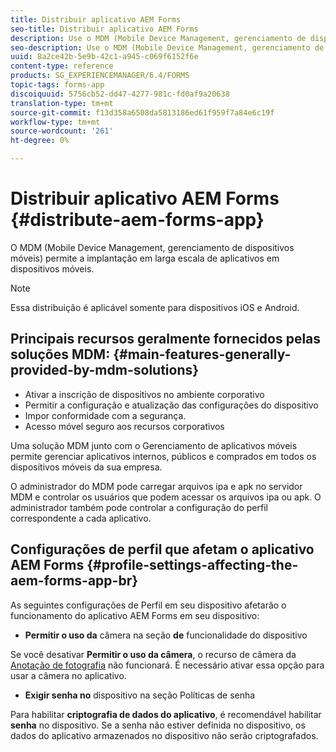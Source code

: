 ```yaml
---
title: Distribuir aplicativo AEM Forms
seo-title: Distribuir aplicativo AEM Forms
description: Use o MDM (Mobile Device Management, gerenciamento de dispositivos móveis) para a implantação em larga escala de aplicativos em dispositivos móveis.
seo-description: Use o MDM (Mobile Device Management, gerenciamento de dispositivos móveis) para a implantação em larga escala de aplicativos em dispositivos móveis.
uuid: 8a2ce42b-5e9b-42c1-a945-c069f6152f6e
content-type: reference
products: SG_EXPERIENCEMANAGER/6.4/FORMS
topic-tags: forms-app
discoiquuid: 5756cb52-dd47-4277-981c-fd0af9a20638
translation-type: tm+mt
source-git-commit: f13d358a6508da5813186ed61f959f7a84e6c19f
workflow-type: tm+mt
source-wordcount: '261'
ht-degree: 0%

---
```



# Distribuir aplicativo AEM Forms {#distribute-aem-forms-app}

O MDM (Mobile Device Management, gerenciamento de dispositivos móveis) permite a implantação em larga escala de aplicativos em dispositivos móveis.

>[!NOTE]
>
>Essa distribuição é aplicável somente para dispositivos iOS e Android.

## Principais recursos geralmente fornecidos pelas soluções MDM: {#main-features-generally-provided-by-mdm-solutions}

* Ativar a inscrição de dispositivos no ambiente corporativo
* Permitir a configuração e atualização das configurações do dispositivo
* Impor conformidade com a segurança.
* Acesso móvel seguro aos recursos corporativos

Uma solução MDM junto com o Gerenciamento de aplicativos móveis permite gerenciar aplicativos internos, públicos e comprados em todos os dispositivos móveis da sua empresa.

O administrador do MDM pode carregar arquivos ipa e apk no servidor MDM e controlar os usuários que podem acessar os arquivos ipa ou apk. O administrador também pode controlar a configuração do perfil correspondente a cada aplicativo.

## Configurações de perfil que afetam o aplicativo AEM Forms {#profile-settings-affecting-the-aem-forms-app-br}

As seguintes configurações de Perfil em seu dispositivo afetarão o funcionamento do aplicativo AEM Forms em seu dispositivo:

* **Permitir o uso da** câmera na seção  **de** funcionalidade do dispositivo

Se você desativar **Permitir o uso da câmera**, o recurso de câmera da [Anotação de fotografia](/help/forms/using/add-attachments.md) não funcionará. É necessário ativar essa opção para usar a câmera no aplicativo.

* **Exigir senha no** dispositivo na seção Políticas de senha

Para habilitar **criptografia de dados do aplicativo**, é recomendável habilitar **senha** no dispositivo. Se a senha não estiver definida no dispositivo, os dados do aplicativo armazenados no dispositivo não serão criptografados.
